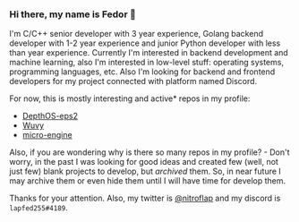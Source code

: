 ### Hi there, my name is Fedor 👋

I'm C/C++ senior developer with 3 year experience, Golang backend developer with 1-2 year experience and junior Python developer with less than year experience. Currently I'm interested in backend development and machine learning, also I'm interested in low-level stuff: operating systems, programming languages, etc. Also I'm looking for backend and frontend developers for my project connected with platform named Discord.

For now, this is mostly interesting and active* repos in my profile:
- [DepthOS-eps2](https://github.com/FedorLap2006/DepthOS-eps2)
- [Wuvy](https://github.com/FedorLap2006/Wuvy)
- [micro-engine](https://github.com/FedorLap2006/micro-engine)

Also, if you are wondering why is there so many repos in my profile? - Don't worry, in the past I was looking for good ideas and created few (well, not just few) blank projects to develop, but *archived* them. So, in near future I may archive them or even hide them until I will have time for develop them.

Thanks for your attention.
Also, my twitter is [@nitroflap](https://twitter.com/@nitroflap) and my discord is `lapfed255#4189`.

<!--
**FedorLap2006/FedorLap2006** is a ✨ _special_ ✨ repository because its `README.md` (this file) appears on your GitHub profile.

Here are some ideas to get you started:

- 🔭 I’m currently working on ...
- 🌱 I’m currently learning ...
- 👯 I’m looking to collaborate on ...
- 🤔 I’m looking for help with ...
- 💬 Ask me about ...
- 📫 How to reach me: ...
- 😄 Pronouns: ...
- ⚡ Fun fact: ...
-->
